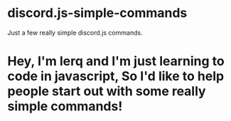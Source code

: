 # discord.js-simple-commands
Just a few really simple discord.js commands.



# Hey, I'm lerq and I'm just learning to code in javascript, So I'd like to help people start out with some really simple commands!
